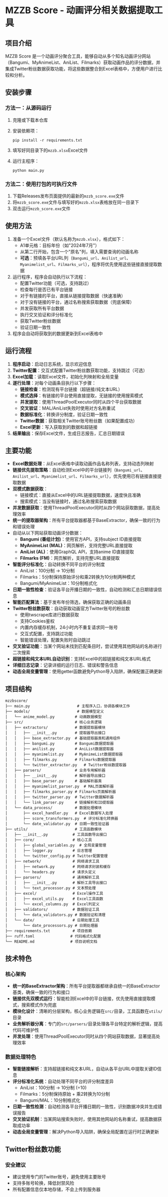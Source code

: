 # MZZB Score - 动画评分相关数据提取工具

## 项目介绍

MZZB Score 是一个动画评分聚合工具，能够自动从多个知名动画评分网站（Bangumi、MyAnimeList、AniList、Filmarks）获取动画作品的评分数据，并集成Twitter粉丝数据获取功能，将这些数据整合到Excel表格中，方便用户进行比较和分析。

## 安装步骤

### 方法一：从源码运行

1. 克隆或下载本仓库
2. 安装依赖项：
   ```
   pip install -r requirements.txt
   ```

3. 填写好同目录下的`mzzb.xlsx`Excel文件
4. 运行主程序：
   ```
   python main.py
   ```

### 方法二：使用打包的可执行文件

1. 下载Releases发布页面提供的最新的`mzzb_score.exe`文件
2. 将`mzzb_score.exe`文件与填写好的`mzzb.xlsx`表格放在同一目录下
3. 双击运行`mzzb_score.exe`文件

## 使用方法

1. 准备一个Excel文件（默认名称为`mzzb.xlsx`），格式如下：
   - A1单元格：目标年份（如"2024年7月"）
   - 从第二行开始，包含一个"原名"列，填入需要查询的动画名称
   - **可选**：预填各平台URL列（`Bangumi_url`、`Anilist_url`、`Myanimelist_url`、`Filmarks_url`），程序将优先使用这些链接直接提取数据
2. 运行程序，程序会自动执行以下流程：
   - 配置Twitter功能（可选，支持跳过）
   - 检查每行是否已有平台链接
   - 对于有链接的平台，直接从链接提取数据（快速准确）
   - 对于没有链接的平台，通过名称搜索获取数据（兜底保障）
   - 并发获取所有平台数据
   - 执行交叉验证和评分标准化
   - 获取Twitter粉丝数据
   - 验证日期一致性
3. 程序会自动将获取到的数据更新到Excel表格中

## 运行流程

1. **程序启动**：启动日志系统，显示欢迎信息
2. **Twitter配置**：交互式配置Twitter粉丝数获取功能，支持跳过（可选）
3. **Excel加载**：读取Excel文件，初始化列映射和全局变量
4. **逐行处理**：对每个动画条目执行以下步骤：
   - **链接检查**：检测现有平台链接（超链接/纯文本URL）
   - **模式选择**：有链接的平台使用直接提取，无链接的使用搜索模式
   - **并发提取**：使用ThreadPoolExecutor同时从四个平台获取数据
   - **交叉验证**：MAL/AniList失败时使用对方名称重试
   - **数据标准化**：转换评分制度，验证日期一致性
   - **Twitter数据**：获取相关Twitter账号粉丝数（如果配置成功）
   - **Excel更新**：写入获取到的数据和超链接
5. **结果输出**：保存Excel文件，生成日志报告，汇总日期错误

## 主要功能

- **Excel数据处理**：从Excel表格中读取动画作品名称列表，支持动态列映射
- **链接优先提取策略**：自动检测Excel中的平台链接列（`Bangumi_url`、`Anilist_url`、`Myanimelist_url`、`Filmarks_url`），优先使用已有链接直接提取数据
- **双模式数据获取**：
  - 链接模式：直接从Excel中的URL链接提取数据，速度快且准确
  - 搜索模式：当没有链接时，通过名称搜索获取数据
- **并发数据获取**：使用ThreadPoolExecutor同时从四个网站获取数据，提高处理效率
- **统一的提取器架构**：所有平台提取器都基于BaseExtractor，确保一致的行为和错误处理
- 自动从以下网站获取动画评分数据：
  - **Bangumi (番组计划)**：使用官方API，支持subject ID直接提取
  - **MyAnimeList (MAL)**：网页解析，支持完整URL直接提取
  - **AniList (AL)**：使用GraphQL API，支持anime ID直接提取
  - **Filmarks (FM)**：网页解析，支持完整URL直接提取
- **智能评分标准化**：自动转换不同平台的评分制度
  - AniList：100分制 → 10分制
  - Filmarks：5分制保持原始评分和乘2转换为10分制两种模式
  - Bangumi/MyAnimeList：10分制格式化
- **日期一致性检查**：验证各平台开播日期的一致性，自动检测和汇总日期错误信息
- **智能匹配算法**：基于发布年份筛选，确保获取正确的动画条目
- **Twitter粉丝数获取**：自动获取动画官方Twitter账号的粉丝数
  - 使用twscrape库进行数据获取
  - 支持Cookies鉴权
  - 内置内存缓存机制，24小时内不重复请求同一账号
  - 交互式配置，支持跳过功能
  - 智能错误处理，配置失败时自动跳过
- **交叉验证功能**：当某个网站未找到匹配条目时，尝试使用其他网站的名称进行二次搜索
- **超链接和纯文本URL自动识别**：支持Excel中的超链接和纯文本URL格式
- **详细日志记录**：记录详细的运行日志、错误和警告信息
- **动态全局变量管理**：使用getter函数避免Python导入陷阱，确保配置正确更新


## 项目结构

```
mzzbscore/
├── main.py                     # 主程序入口，协调各模块工作
├── models/                     # 数据模型定义
│   └── anime_model.py         # 动画数据模型
├── src/                       # 核心业务逻辑
│   ├── extractors/            # 数据提取器模块 
│   │   ├── __init__.py        # 提取器导出接口
│   │   ├── base_extractor.py  # 基础提取器类和通用组件
│   │   ├── bangumi.py         # Bangumi数据提取器
│   │   ├── anilist.py         # AniList数据提取器
│   │   ├── myanimelist.py     # MyAnimeList数据提取器
│   │   ├── filmarks.py        # Filmarks数据提取器
│   │   └── twitter_extractor.py   # Twitter粉丝数提取器
│   ├── parsers/               # 业务专用解析器
│   │   ├── __init__.py        # 解析器导出接口
│   │   ├── base_parser.py     # 基础解析器类
│   │   ├── myanimelist_parser.py  # MAL页面解析器
│   │   ├── filmarks_parser.py # Filmarks页面解析器
│   │   ├── twitter_parser.py  # Twitter数据解析器
│   │   └── link_parser.py     # 链接解析和ID提取器
│   └── data_process/          # 数据处理模块
│       ├── excel_handler.py   # Excel数据写入处理
│       ├── score_transformers.py  # 评分标准化转换器
│       └── date_validator.py  # 日期一致性验证器
├── utils/                     # 工具函数模块
│   ├── __init__.py           # 工具函数导出接口
│   ├── core/                 # 核心工具
│   │   ├── global_variables.py  # 全局变量管理
│   │   ├── logger.py         # 日志管理
│   │   └── twitter_config.py # Twitter配置管理
│   ├── network/              # 网络请求工具
│   │   ├── network.py        # 网络请求封装和缓存
│   │   └── headers.py        # 请求头定义
│   ├── parsers/              # 通用解析工具
│   │   ├── __init__.py       # 解析工具导出接口
│   │   └── text_processor.py # 文本预处理
│   ├── excel/                # Excel操作工具
│   │   ├── excel_utils.py    # Excel工具函数
│   │   └── excel_columns.py  # Excel列定义
│   ├── validators/           # 数据验证工具
│   │   └── data_validators.py # 数据验证和清理
│   └── date/                 # 日期处理工具
│       └── date_processors.py # 日期处理器
├── requirements.txt          # 项目依赖
├── ruff.toml                # 代码格式化配置
└── README.md                # 项目说明文档
```


## 技术特色

### 核心架构
- **统一的BaseExtractor架构**：所有平台提取器都继承自统一的BaseExtractor基类，确保一致的行为和接口
- **链接优先双模式运行**：智能检测Excel中的平台链接，优先使用直接提取模式，搜索模式作为兜底
- **模块化设计**：清晰的分层架构，核心业务逻辑在`src/`目录，工具函数在`utils/`目录
- **业务解析器分离**：专门的`src/parsers/`目录处理各平台特定的解析逻辑，提高代码可维护性
- **并发处理**：使用ThreadPoolExecutor同时从四个网站获取数据，显著提高处理效率

### 数据处理特色
- **智能链接解析**：支持超链接和纯文本URL，自动从各平台URL中提取关键ID信息
- **评分标准化系统**：自动处理不同平台的评分制度差异
  - AniList：100分制 → 10分制 (÷10)
  - Filmarks：5分制保持原始 + 乘2转换为10分制
  - Bangumi/MAL：10分制格式化
- **日期一致性检测**：自动检测各平台开播日期的一致性，识别数据冲突并生成错误报告
- **交叉验证机制**：当某网站搜索失败时，使用其他网站的名称重试，提高数据获取成功率
- **动态全局变量管理**：解决Python导入陷阱，确保全局配置在运行时正确更新

## Twitter粉丝数功能

### 安全建议
- 建议使用专门的Twitter账号，避免使用主要账号
- 支持多账号轮换，降低封禁风险
- 所有配置信息仅本地存储，不会上传到服务器

